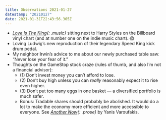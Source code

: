 ```yaml
---
title: Observations 2021-01-27
datestamp: "20210127"
date: 2021-01-31T22:43:56.365Z
---
```

- *[Love Is The King](https://jefftweedy.bandcamp.com/album/love-is-the-king){: .music}* sitting next to Harry Styles on the Billboard vinyl chart (and at number one on the indie music chart). 😱
- Loving Ludwig’s new reproduction of their legendary Speed King kick drum pedal.
- My neighbor Irwin’s advice to me about our newly purchased table saw: “Never lose your fear of it.”
- Thoughts on the GameStop stock craze (rules of thumb, and also I’m not a financial advisor):
	- (1) Don’t invest money you can’t afford to lose.
	- (2) Don’t buy high unless you can *really* reasonably expect it to rise even higher.
	- (3) Don’t put too many eggs in one basket — a diversified portfolio is much safer.
	- Bonus: Tradable shares should probably be abolished. It would do a lot to make the economy more efficient and more accessible to everyone. See *[Another Now](https://blackwells.co.uk/bookshop/product/9781847925633?gC=098f6bcd4){: .prose}* by Yanis Varoufakis.